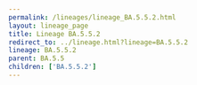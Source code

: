 ```yaml
---
permalink: /lineages/lineage_BA.5.5.2.html
layout: lineage_page
title: Lineage BA.5.5.2
redirect_to: ../lineage.html?lineage=BA.5.5.2
lineage: BA.5.5.2
parent: BA.5.5
children: ['BA.5.5.2']
---
```

